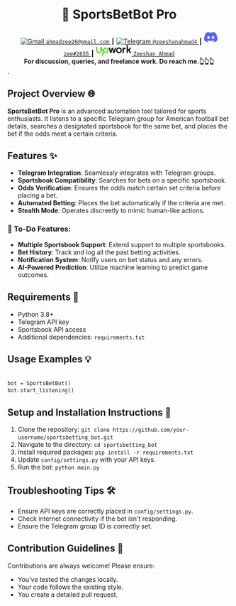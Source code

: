 <h1 align="center">🏈 SportsBetBot Pro</h1>

<div align="center">
  <a href="https://mail.google.com/mail/u/?authuser=ahmadzee26@gmail.com">
    <img alt="Gmail" width="30px" src="https://edent.github.io/SuperTinyIcons/images/svg/gmail.svg" />
    <code>ahmadzee26@gmail.com</code>
  </a>
  <span> ┃ </span>
  
  <a href="https://t.me/zeeshanahmad4">
    <img alt="Telegram" width="30px" src="https://edent.github.io/SuperTinyIcons/images/svg/telegram.svg" />
    <code>@zeeshanahmad4</code>
  </a>
  <span> ┃ </span>
  
  <a href="https://discord.com">
    <img alt="Discord" width="30px" src="https://github.com/Zeeshanahmad4/RealEstateMate-WhatsApp-Group-Management-Bot/blob/main/discord-icon-svgrepo-com.svg" />
    <code>zee#2655</code>
  </a>
  <span> ┃ </span>
  
  <a href="https://www.upwork.com/freelancers/zeeshanahmad291">
    <img alt="Upwork" width="80px" src="https://github.com/Zeeshanahmad4/Zeeshanahmad4/blob/main/upwork.svg" />
    <code>Zeeshan Ahmad</code>
  </a>
  
  <br />
  <strong>For discussion, queries, and freelance work. Do reach me.👆👆👆</strong>
</div>
‌.

## Project Overview 🌐

**SportsBetBot Pro** is an advanced automation tool tailored for sports enthusiasts. It listens to a specific Telegram group for American football bet details, searches a designated sportsbook for the same bet, and places the bet if the odds meet a certain criteria.

## Features ✨

- **Telegram Integration**: Seamlessly integrates with Telegram groups.
- **Sportsbook Compatibility**: Searches for bets on a specific sportsbook.
- **Odds Verification**: Ensures the odds match certain set criteria before placing a bet.
- **Automated Betting**: Places the bet automatically if the criteria are met.
- **Stealth Mode**: Operates discreetly to mimic human-like actions.


### 🌱 To-Do Features:

- **Multiple Sportsbook Support**: Extend support to multiple sportsbooks.
- **Bet History**: Track and log all the past betting activities.
- **Notification System**: Notify users on bet status and any errors.
- **AI-Powered Prediction**: Utilize machine learning to predict game outcomes.


## Requirements 🔧

- Python 3.8+
- Telegram API key
- Sportsbook API access
- Additional dependencies: `requirements.txt`


## Usage Examples 💡
```from sportsbetting_bot import SportsBetBot

bot = SportsBetBot()
bot.start_listening()
```

## Setup and Installation Instructions 🚀

1. Clone the repository: `git clone https://github.com/your-username/sportsbetting_bot.git`
2. Navigate to the directory: `cd sportsbetting_bot`
3. Install required packages: `pip install -r requirements.txt`
4. Update `config/settings.py` with your API keys.
5. Run the bot: `python main.py`


## Troubleshooting Tips 🛠️

- Ensure API keys are correctly placed in `config/settings.py`.
- Check internet connectivity if the bot isn't responding.
- Ensure the Telegram group ID is correctly set.


## Contribution Guidelines 🤝

Contributions are always welcome! Please ensure:

- You've tested the changes locally.
- Your code follows the existing style.
- You create a detailed pull request.

